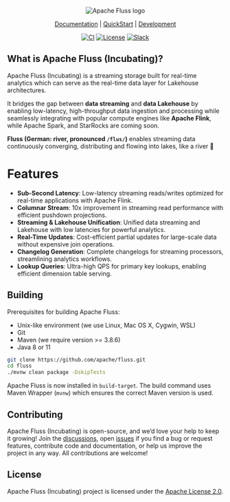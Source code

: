 <p align="center">
    <picture>
      <source media="(prefers-color-scheme: dark)" srcset="website/static/img/logo/svg/white_color_logo.svg">
      <source media="(prefers-color-scheme: light)" srcset="website/static/img/logo/svg/colored_logo.svg">
      <!-- Fall back to version that works for dark and light mode -->
      <img alt="Apache Fluss logo" src="website/static/img/logo/svg/white_filled.svg">
    </picture>
</p>

<p align="center">
  <a href="https://fluss.apache.org/docs/">Documentation</a> | <a href="https://fluss.apache.org/docs/quickstart/flink/">QuickStart</a> | <a href="https://fluss.apache.org/community/dev/ide-setup/">Development</a>
</p>

<p align="center">
  <a href="https://github.com/apache/fluss/actions/workflows/ci.yaml"><img src="https://github.com/apache/fluss/actions/workflows/ci.yaml/badge.svg?branch=main" alt="CI"></a>
  <a href="https://github.com/apache/fluss/blob/main/LICENSE"><img src="https://img.shields.io/badge/license-Apache%202-4EB1BA.svg" alt="License"></a>
  <a href="https://join.slack.com/t/apache-fluss/shared_invite/zt-33wlna581-QAooAiCmnYboJS8D_JUcYw"><img src="https://img.shields.io/badge/slack-join_chat-brightgreen.svg?logo=slack" alt="Slack"></a>
</p>

## What is Apache Fluss (Incubating)?

Apache Fluss (Incubating) is a streaming storage built for real-time analytics which can serve as the real-time data
layer for Lakehouse architectures.

It bridges the gap between **data streaming** and **data Lakehouse** by enabling low-latency, high-throughput data
ingestion and processing while seamlessly integrating with popular compute engines like **Apache Flink**, while Apache
Spark, and StarRocks are coming soon.

**Fluss (German: river, pronounced `/flus/`)** enables streaming data continuously converging, distributing and flowing
into lakes, like a river 🌊

# Features

- **Sub-Second Latency**: Low-latency streaming reads/writes optimized for real-time applications with Apache Flink.
- **Columnar Stream**: 10x improvement in streaming read performance with efficient pushdown projections.
- **Streaming & Lakehouse Unification**: Unified data streaming and Lakehouse with low latencies for powerful analytics.
- **Real-Time Updates**: Cost-efficient partial updates for large-scale data without expensive join operations.
- **Changelog Generation**: Complete changelogs for streaming processors, streamlining analytics workflows.
- **Lookup Queries**: Ultra-high QPS for primary key lookups, enabling efficient dimension table serving.

## Building

Prerequisites for building Apache Fluss:

- Unix-like environment (we use Linux, Mac OS X, Cygwin, WSL)
- Git
- Maven (we require version >= 3.8.6)
- Java 8 or 11

```bash
git clone https://github.com/apache/fluss.git
cd fluss
./mvnw clean package -DskipTests
```

Apache Fluss is now installed in `build-target`. The build command uses Maven Wrapper (`mvnw`) which ensures the correct
Maven version is used.

## Contributing

Apache Fluss (Incubating) is open-source, and we’d love your help to keep it growing! Join
the [discussions](https://github.com/apache/fluss/discussions),
open [issues](https://github.com/apache/fluss/issues) if you find a bug or request features, contribute code and
documentation,
or help us improve the project in any way. All contributions are welcome!

## License

Apache Fluss (Incubating) project is licensed under
the [Apache License 2.0](https://github.com/apache/fluss/blob/main/LICENSE).
